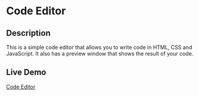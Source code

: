 # Code Editor

## Description

This is a simple code editor that allows you to write code in HTML, CSS and JavaScript. It also has a preview window that shows the result of your code.

## Live Demo

[Code Editor](https://ceditor-cyan.vercel.app)
